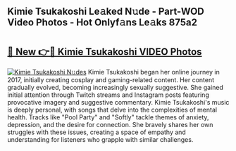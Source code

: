## Kimie Tsukakoshi Le𝚊ked N𝚞de - Part-WOD Video Photos - Hot Onlyf𝚊ns Le𝚊ks 875a2

# <h2><a href="http://ab54497.deff.icu/?id=Kimie+Tsukakoshi">🔗 New 👉🔴 Kimie Tsukakoshi VIDEO Photos</a></h2>

[![Kimie Tsukakoshi N𝚞des](https://i.imgur.com/rIISA9y.gif)](http://ab54497.deff.icu/?id=Kimie+Tsukakoshi)
Kimie Tsukakoshi began her online journey in 2017, initially creating cosplay and gaming-related content. Her content gradually evolved, becoming increasingly sexually suggestive. She gained initial attention through Twitch streams and Instagram posts featuring provocative imagery and suggestive commentary. Kimie Tsukakoshi's music is deeply personal, with songs that delve into the complexities of mental health. Tracks like "Pool Party" and "Softly" tackle themes of anxiety, depression, and the desire for connection. She bravely shares her own struggles with these issues, creating a space of empathy and understanding for listeners who grapple with similar challenges.

